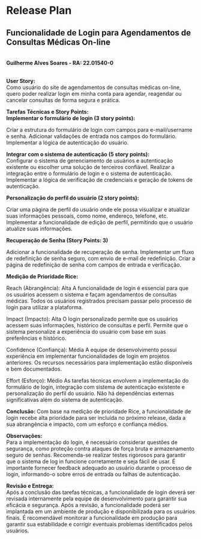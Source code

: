 # Release Plan 
## Funcionalidade de Login para Agendamentos de Consultas Médicas On-line
\
**Guilherme Alves Soares - RA: 22.01540-0**

\
**User Story:**\
Como usuário do site de agendamentos de consultas médicas on-line, quero poder realizar login em minha conta para agendar, reagendar ou cancelar consultas de forma segura e prática.

**Tarefas Técnicas e Story Points:**
\
**Implementar o formulário de login (3 story points):**

Criar a estrutura do formulário de login com campos para e-mail/username e senha.
Adicionar validações de entrada nos campos do formulário.
Implementar a lógica de autenticação do usuário.

**Integrar com o sistema de autenticação (5 story points):**
\
Configurar o sistema de gerenciamento de usuários e autenticação existente ou escolher uma solução de terceiros confiável.
Realizar a integração entre o formulário de login e o sistema de autenticação.
Implementar a lógica de verificação de credenciais e geração de tokens de autenticação.

**Personalização do perfil do usuário (2 story points):**

Criar uma página de perfil do usuário onde ele possa visualizar e atualizar suas informações pessoais, como nome, endereço, telefone, etc.
Implementar a funcionalidade de edição de perfil, permitindo que o usuário atualize suas informações.

**Recuperação de Senha (Story Points: 3)**

Adicionar a funcionalidade de recuperação de senha.
Implementar um fluxo de redefinição de senha seguro, com envio de e-mail de redefinição.
Criar a página de redefinição de senha com campos de entrada e verificação.

**Medição de Prioridade Rice:**

Reach (Abrangência): Alta
A funcionalidade de login é essencial para que os usuários acessem o sistema e façam agendamentos de consultas médicas.
Todos os usuários registrados precisam passar pelo processo de login para utilizar a plataforma.



Impact (Impacto): Alta
O login personalizado permite que os usuários acessem suas informações, histórico de consultas e perfil.
Permite que o sistema personalize a experiência do usuário com base em suas preferências e histórico.

Confidence (Confiança): Média
A equipe de desenvolvimento possui experiência em implementar funcionalidades de login em projetos anteriores.
Os recursos necessários para implementação estão disponíveis e bem documentados.

Effort (Esforço): Médio
As tarefas técnicas envolvem a implementação do formulário de login, integração com sistema de autenticação existente e personalização do perfil do usuário.
Não há dependências externas significativas além do sistema de autenticação.

**Conclusão:**
Com base na medição de prioridade Rice, a funcionalidade de login recebe alta prioridade para ser incluída no próximo release, dada a sua abrangência e impacto, com um esforço e confiança médios.

**Observações:**
\
Para a implementação do login, é necessário considerar questões de segurança, como proteção contra ataques de força bruta e armazenamento seguro de senhas.
Recomenda-se realizar testes rigorosos para garantir que o sistema de log in funcione corretamente e seja fácil de usar.
É importante fornecer feedback adequado ao usuário durante o processo de login, informando-o sobre erros de entrada ou falhas de autenticação.

**Revisão e Entrega:**
\
Após a conclusão das tarefas técnicas, a funcionalidade de login deverá ser revisada internamente pela equipe de desenvolvimento para garantir sua eficácia e segurança. Após a revisão, a funcionalidade poderá ser implantada em um ambiente de produção e disponibilizada para os usuários finais. É recomendável monitorar a funcionalidade em produção para garantir sua estabilidade e corrigir eventuais problemas identificados pelos usuários.






